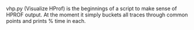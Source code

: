 vhp.py (Visualize HProf) is the beginnings of a script to make
sense of HPROF output.  At the moment it simply buckets all
traces through common points and prints % time in each.
